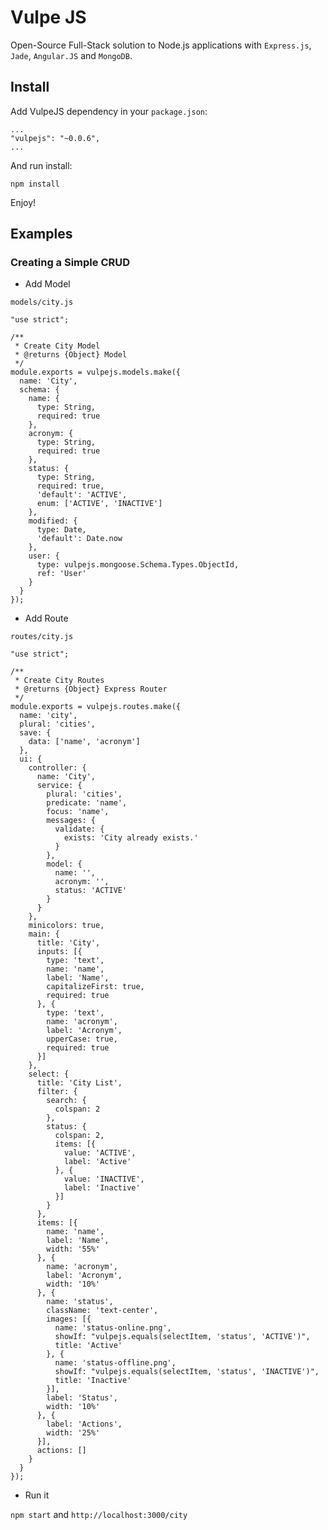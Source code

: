 # Vulpe JS

Open-Source Full-Stack solution to Node.js applications with `Express.js`, `Jade`, `Angular.JS` and `MongoDB`.

## Install
Add VulpeJS dependency in your `package.json`:

    ...
    "vulpejs": "~0.0.6",
    ...

And run install:

    npm install

Enjoy!

## Examples

### Creating a Simple CRUD
* Add Model

`models/city.js`

    "use strict";

    /**
     * Create City Model
     * @returns {Object} Model
     */
    module.exports = vulpejs.models.make({
      name: 'City',
      schema: {
        name: {
          type: String,
          required: true
        },
        acronym: {
          type: String,
          required: true
        },
        status: {
          type: String,
          required: true,
          'default': 'ACTIVE',
          enum: ['ACTIVE', 'INACTIVE']
        },
        modified: {
          type: Date,
          'default': Date.now
        },
        user: {
          type: vulpejs.mongoose.Schema.Types.ObjectId,
          ref: 'User'
        }
      }
    });

* Add Route

`routes/city.js`

    "use strict";

    /**
     * Create City Routes
     * @returns {Object} Express Router
     */
    module.exports = vulpejs.routes.make({
      name: 'city',
      plural: 'cities',
      save: {
        data: ['name', 'acronym']
      },
      ui: {
        controller: {
          name: 'City',
          service: {
            plural: 'cities',
            predicate: 'name',
            focus: 'name',
            messages: {
              validate: {
                exists: 'City already exists.'
              }
            },
            model: {
              name: '',
              acronym: '',
              status: 'ACTIVE'
            }
          }
        },
        minicolors: true,
        main: {
          title: 'City',
          inputs: [{
            type: 'text',
            name: 'name',
            label: 'Name',
            capitalizeFirst: true,
            required: true
          }, {
            type: 'text',
            name: 'acronym',
            label: 'Acronym',
            upperCase: true,
            required: true
          }]
        },
        select: {
          title: 'City List',
          filter: {
            search: {
              colspan: 2
            },
            status: {
              colspan: 2,
              items: [{
                value: 'ACTIVE',
                label: 'Active'
              }, {
                value: 'INACTIVE',
                label: 'Inactive'
              }]
            }
          },
          items: [{
            name: 'name',
            label: 'Name',
            width: '55%'
          }, {
            name: 'acronym',
            label: 'Acronym',
            width: '10%'
          }, {
            name: 'status',
            className: 'text-center',
            images: [{
              name: 'status-online.png',
              showIf: "vulpejs.equals(selectItem, 'status', 'ACTIVE')",
              title: 'Active'
            }, {
              name: 'status-offline.png',
              showIf: "vulpejs.equals(selectItem, 'status', 'INACTIVE')",
              title: 'Inactive'
            }],
            label: 'Status',
            width: '10%'
          }, {
            label: 'Actions',
            width: '25%'
          }],
          actions: []
        }
      }
    });

* Run it

`npm start`
and
`http://localhost:3000/city`

